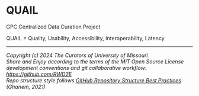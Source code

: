 # QUAIL

GPC Centralized Data Curation Project

QUAIL = Quality, Usability, Accessibility, Interoperability, Latency 





**************************************

*Copyright (c) 2024 The Curators of University of Missouri* <br/>
*Share and Enjoy according to the terms of the MIT Open Source License* <br/>
*development conventions and git collaborative workflow: https://github.com/RWD2E* <br/>
*Repo structure style follows [GitHub Repository Structure Best Practices](https://soulaimanghanem.medium.com/github-repository-structure-best-practices-248e6effc405) (Ghanem, 2021)*
